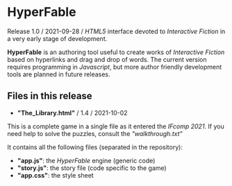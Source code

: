 # HyperFable

Release 1.0 / 2021-09-28 / *HTML5* interface devoted to *Interactive Fiction* in a very early stage of development.

**HyperFable** is an authoring tool useful to create works of *Interactive Fiction* based on hyperlinks and drag and drop of words.
The current version requires programming in *Javascript*, but more author friendly development tools are planned in future releases.

## Files in this release

* **"The_Library.html"** / 1.4 / 2021-10-02

This is a complete game in a single file as it entered the *IFcomp 2021*.
If you need help to solve the puzzles, consult the *"walkthrough.txt"* 

It contains all the following files (separated in the repository):

* **"app.js"**: the *HyperFable* engine (generic code)
* **"story.js"**: the story file (code specific to the game)
* **"app.css"**: the style sheet
